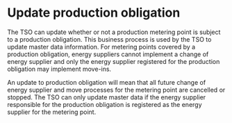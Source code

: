 ﻿# Update production obligation

The TSO can update whether or not a production metering point is subject to a production obligation.
This business process is used by the TSO to update master data information.
For metering points covered by a production obligation, energy suppliers cannot implement a change of energy supplier and only the energy supplier registered for the production obligation may implement move-ins.

An update to production obligation will mean that all future change of energy supplier and move processes for the metering point are cancelled or stopped.
The TSO can only update master data if the energy supplier responsible for the production obligation is registered as the energy supplier for the metering point.
